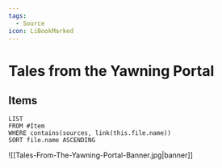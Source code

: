 ```yaml
---
tags:
  - Source
icon: LiBookMarked
---
```


# Tales from the Yawning Portal

## Items

```dataview
LIST
FROM #Item 
WHERE contains(sources, link(this.file.name))
SORT file.name ASCENDING
```

![[Tales-From-The-Yawning-Portal-Banner.jpg|banner]]
